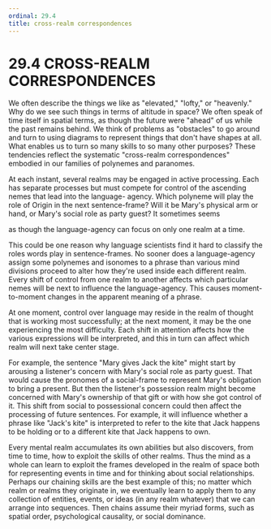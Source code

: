 ```yaml
---
ordinal: 29.4
title: cross-realm correspondences
---
```


# 29.4 CROSS-REALM CORRESPONDENCES

We often describe the things we like as "elevated," "lofty," or "heavenly." Why do we see such things in terms of altitude in space? We often speak of time itself in spatial terms, as though the future were "ahead" of us while the past remains behind. We think of problems as "obstacles" to go around and turn to using diagrams to represent things that don't have shapes at all. What enables us to turn so many skills to so many other purposes? These tendencies reflect the systematic "cross-realm correspondences" embodied in our families of polynemes and paranomes.

At each instant, several realms may be engaged in active processing. Each has separate processes but must compete for control of the ascending nemes that lead into the language- agency. Which polyneme will play the role of Origin in the next sentence-frame? Will it be Mary's physical arm or hand, or Mary's social role as party guest? It sometimes seems

as though the language-agency can focus on only one realm at a time.

This could be one reason why language scientists find it hard to classify the roles words play in sentence-frames. No sooner does a language-agency assign some polynemes and isonomes to a phrase than various mind divisions proceed to alter how they're used inside each different realm. Every shift of control from one realm to another affects which particular nemes will be next to influence the language-agency. This causes moment-to-moment changes in the apparent meaning of a phrase.

At one moment, control over language may reside in the realm of thought that is working most successfully; at the next moment, it may be the one experiencing the most difficulty. Each shift in attention affects how the various expressions will be interpreted, and this in turn can affect which realm will next take center stage.

For example, the sentence "Mary gives Jack the kite" might start by arousing a listener's concern with Mary's social role as party guest. That would cause the pronomes of a social-frame to represent Mary's obligation to bring a present. But then the listener's possession realm might become concerned with Mary's ownership of that gift or with how she got control of it. This shift from social to possessional concern could then affect the processing of future sentences. For example, it will influence whether a phrase like "Jack's kite" is interpreted to refer to the kite that Jack happens to be holding or to a different kite that Jack happens to own.

Every mental realm accumulates its own abilities but also discovers, from time to time, how to exploit the skills of other realms. Thus the mind as a whole can learn to exploit the frames developed in the realm of space both for representing events in time and for thinking about social relationships. Perhaps our chaining skills are the best example of this; no matter which realm or realms they originate in, we eventually learn to apply them to any collection of entities, events, or ideas (in any realm whatever) that we can arrange into sequences. Then chains assume their myriad forms, such as spatial order, psychological causality, or social dominance.

